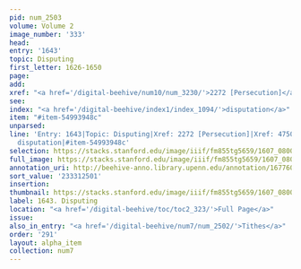 ```yaml
---
pid: num_2503
volume: Volume 2
image_number: '333'
head:
entry: '1643'
topic: Disputing
first_letter: 1626-1650
page:
add:
xref: "<a href='/digital-beehive/num10/num_3230/'>2272 [Persecution]</a>|4750 [[PAGE_MISSING]]"
see:
index: "<a href='/digital-beehive/index1/index_1094/'>disputation</a>"
item: "#item-54993948c"
unparsed:
line: 'Entry: 1643|Topic: Disputing|Xref: 2272 [Persecution]|Xref: 4750 [[PAGE_MISSING]]|Index:
  disputation|#item-54993948c'
selection: https://stacks.stanford.edu/image/iiif/fm855tg5659/1607_0800/413,2501,2845,692/full/0/default.jpg
full_image: https://stacks.stanford.edu/image/iiif/fm855tg5659/1607_0800/full/full/0/default.jpg
annotation_uri: http://beehive-anno.library.upenn.edu/annotation/1677602684731
sort_value: '233312501'
insertion:
thumbnail: https://stacks.stanford.edu/image/iiif/fm855tg5659/1607_0800/413,2501,600,180/250,/0/default.jpg
label: 1643. Disputing
location: "<a href='/digital-beehive/toc/toc2_323/'>Full Page</a>"
issue:
also_in_entry: "<a href='/digital-beehive/num7/num_2502/'>Tithes</a>"
order: '291'
layout: alpha_item
collection: num7
---
```

